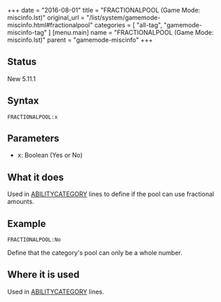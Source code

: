 +++
date = "2016-08-01"
title = "FRACTIONALPOOL (Game Mode: miscinfo.lst)"
original_url = "/list/system/gamemode-miscinfo.html#fractionalpool"
categories = [ "all-tag", "gamemode-miscinfo-tag" ]
[menu.main]
    name = "FRACTIONALPOOL (Game Mode: miscinfo.lst)"
    parent = "gamemode-miscinfo"
+++

## Status

New 5.11.1

## Syntax

`FRACTIONALPOOL:x`

## Parameters

-   x: Boolean (Yes or No)



What it does
------------

Used in
[ABILITYCATEGORY](/list/system/gamemode-miscinfo/abilitycategory.html)
lines to define if the pool can use fractional amounts.

Example
-------

`FRACTIONALPOOL:No`

Define that the category's pool can only be a whole number.

Where it is used
----------------

Used in
[ABILITYCATEGORY](/list/system/gamemode-miscinfo/abilitycategory.html)
lines.


